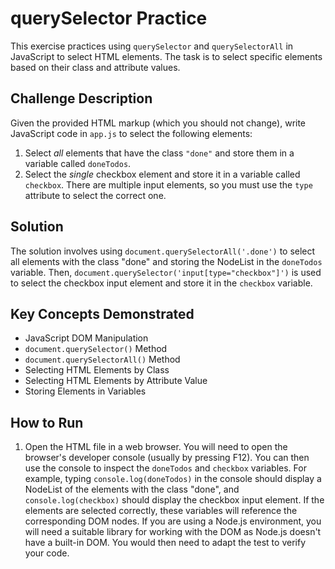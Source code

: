# querySelector Practice

This exercise practices using `querySelector` and `querySelectorAll` in JavaScript to select HTML elements. The task is to select specific elements based on their class and attribute values.

## Challenge Description

Given the provided HTML markup (which you should not change), write JavaScript code in `app.js` to select the following elements:

1.  Select *all* elements that have the class `"done"` and store them in a variable called `doneTodos`.
2.  Select the *single* checkbox element and store it in a variable called `checkbox`.  There are multiple input elements, so you must use the `type` attribute to select the correct one.

## Solution

The solution involves using `document.querySelectorAll('.done')` to select all elements with the class "done" and storing the NodeList in the `doneTodos` variable.  Then, `document.querySelector('input[type="checkbox"]')` is used to select the checkbox input element and store it in the `checkbox` variable.

## Key Concepts Demonstrated

*   JavaScript DOM Manipulation
*   `document.querySelector()` Method
*   `document.querySelectorAll()` Method
*   Selecting HTML Elements by Class
*   Selecting HTML Elements by Attribute Value
*   Storing Elements in Variables

## How to Run

1.  Open the HTML file in a web browser. You will need to open the browser's developer console (usually by pressing F12). You can then use the console to inspect the `doneTodos` and `checkbox` variables. For example, typing `console.log(doneTodos)` in the console should display a NodeList of the elements with the class "done", and `console.log(checkbox)` should display the checkbox input element. If the elements are selected correctly, these variables will reference the corresponding DOM nodes.  If you are using a Node.js environment, you will need a suitable library for working with the DOM as Node.js doesn't have a built-in DOM.  You would then need to adapt the test to verify your code.